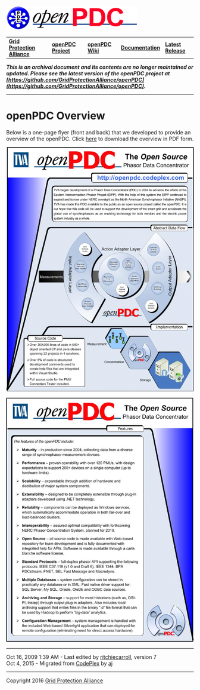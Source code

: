 [![The Open Source Phasor Data Concentrator](openPDC_Logo.png)](openPDC_Home.md "The Open Source Phasor Data Concentrator")

|   |   |   |   |   |
|---|---|---|---|---|
| **[Grid Protection Alliance](http://www.gridprotectionalliance.org "Grid Protection Alliance Home Page")** | **[openPDC Project](https://github.com/GridProtectionAlliance/openPDC "openPDC Project on GitHub")** | **[openPDC Wiki](openPDC_Home.md "openPDC Wiki Home Page")** | **[Documentation](openPDC_Documentation_Home.md "openPDC Documentation Home Page")** | **[Latest Release](https://github.com/GridProtectionAlliance/openPDC/releases "openPDC Releases Home Page")** |

***This is an archival document and its contents are no longer maintained or updated. Please see the latest version of the openPDC project at [https://github.com/GridProtectionAlliance/openPDC](https://github.com/GridProtectionAlliance/openPDC).***

---

# openPDC Overview

Below is a one-page flyer (front and back) that we developed to provide an overview of the openPDC. Click [here](openPDC_Overview.files/Overview.pdf) to download the overview in PDF form.

![Front Page](openPDC_Overview.files/Front.jpg "Front Page")

![Back Page](openPDC_Overview.files/Back.jpg "Back Page")

---

Oct 16, 2009 1:39 AM - Last edited by [ritchiecarroll](https://github.com/ritchiecarroll), version 7  
Oct 4, 2015 - Migrated from [CodePlex](http://openpdc.codeplex.com/wikipage?title=Overview) by [aj](https://github.com/ajstadlin)

---

Copyright 2016 [Grid Protection Alliance](http://www.gridprotectionalliance.org)